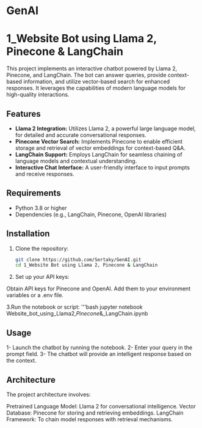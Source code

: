 # GenAI

# 1_Website Bot using Llama 2, Pinecone & LangChain

This project implements an interactive chatbot powered by Llama 2, Pinecone, and LangChain. The bot can answer queries, provide context-based information, and utilize vector-based search for enhanced responses. It leverages the capabilities of modern language models for high-quality interactions.

## Features
- **Llama 2 Integration:** Utilizes Llama 2, a powerful large language model, for detailed and accurate conversational responses.
- **Pinecone Vector Search:** Implements Pinecone to enable efficient storage and retrieval of vector embeddings for context-based Q&A.
- **LangChain Support:** Employs LangChain for seamless chaining of language models and contextual understanding.
- **Interactive Chat Interface:** A user-friendly interface to input prompts and receive responses.

## Requirements
- Python 3.8 or higher
- Dependencies (e.g., LangChain, Pinecone, OpenAI libraries)

## Installation

1. Clone the repository:
   ```bash
   git clone https://github.com/Sertaky/GenAI.git
   cd 1_Website Bot using Llama 2, Pinecone & LangChain
2. Set up your API keys:

Obtain API keys for Pinecone and OpenAI.
Add them to your environment variables or a .env file.

3.Run the notebook or script:
 '''bash
         jupyter notebook Website_bot_using_Llama2,_Pinecone_&_LangChain.ipynb

## Usage
1- Launch the chatbot by running the notebook.
2- Enter your query in the prompt field.
3- The chatbot will provide an intelligent response based on the context.

## Architecture
The project architecture involves:

Pretrained Language Model: Llama 2 for conversational intelligence.
Vector Database: Pinecone for storing and retrieving embeddings.
LangChain Framework: To chain model responses with retrieval mechanisms.

